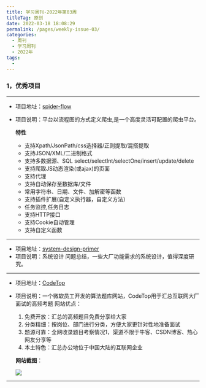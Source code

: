 ```yaml
---
title: 学习周刊-2022年第03周
titleTag: 原创
date: 2022-03-18 18:08:29
permalink: /pages/weekly-issue-03/
categories:
  - 周刊
  - 学习周刊
  - 2022年
tags:
  - 
---
```


### 1，优秀项目
  
---
- 项目地址：[spider-flow](https://gitee.com/ssssssss-team/spider-flow)
- 项目说明：平台以流程图的方式定义爬虫,是一个高度灵活可配置的爬虫平台。

    **特性**

    - 支持Xpath/JsonPath/css选择器/正则提取/混搭提取
    - 支持JSON/XML/二进制格式
    - 支持多数据源、SQL select/selectInt/selectOne/insert/update/delete
    - 支持爬取JS动态渲染(或ajax)的页面
    - 支持代理
    - 支持自动保存至数据库/文件
    - 常用字符串、日期、文件、加解密等函数
    - 支持插件扩展(自定义执行器，自定义方法）
    - 任务监控,任务日志
    - 支持HTTP接口
    - 支持Cookie自动管理
    - 支持自定义函数
---

- 项目地址：[system-design-primer](https://github.com/donnemartin/system-design-primer)
- 项目说明：系统设计 问题总结，一些大厂功能需求的系统设计，值得深度研究。
---
- 项目地址：[CodeTop](https://codetop.cc/home)
- 项目说明：一个微软员工开发的算法题库网站，CodeTop用于汇总互联网大厂面试的高频考题
    网站优点：
    1. 免费开放：汇总的高频题目免费分享给大家
    2. 分类精细：按岗位、部门进行分类，方便大家更针对性地准备面试
    3. 题源可靠：全网收录题目考察情况1，渠道不限于牛客、CSDN博客、热心网友分享等
    4. 本土特色：汇总办公地位于中国大陆的互联网企业

    **网站截图**：

    ![](https://cdn.jsdelivr.net/gh/Say-healer/img/img/20220315174918.png)

---



